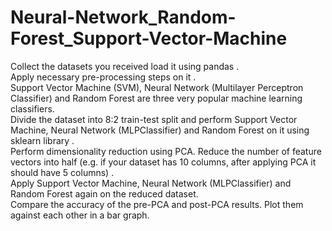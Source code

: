 # Neural-Network_Random-Forest_Support-Vector-Machine
Collect the datasets you received load it using pandas  . <br> Apply necessary pre-processing steps on it  . <br>Support Vector Machine (SVM), Neural Network (Multilayer Perceptron Classifier) and Random Forest are three very popular machine learning classifiers.<br> Divide the dataset into 8:2 train-test split and perform Support Vector Machine, Neural Network (MLPClassifier) and Random Forest on it using sklearn library .<br> Perform dimensionality reduction using PCA. Reduce the number of feature vectors into half (e.g. if your dataset has 10 columns, after applying PCA it should have 5 columns)  .<br> Apply Support Vector Machine, Neural Network (MLPClassifier) and Random Forest again on the reduced dataset.<br>  Compare the accuracy of the pre-PCA and post-PCA results. Plot them against each other in a bar graph. 
